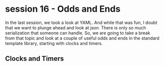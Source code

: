 # session 16 - Odds and Ends

In the last session, we took a look at YAML. And while that was fun, I doubt that we want to plunge ahead 
and look at json. There is only so much serialization that someone can handle. So, we are going to take a 
break from that topic and look at a couple of useful odds and ends in the standard template library, starting
with clocks and timers.

## Clocks and Timers

